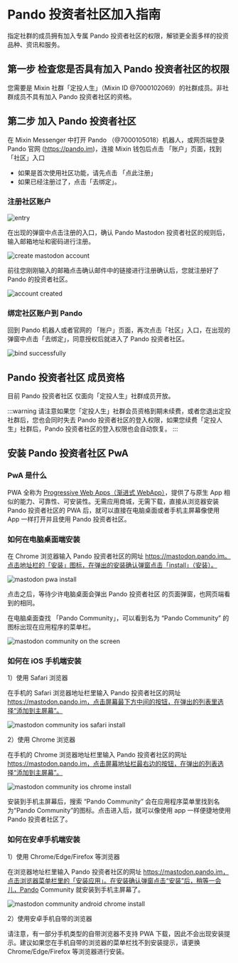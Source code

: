 # Pando 投资者社区加入指南

指定社群的成员拥有加入专属 Pando 投资者社区的权限，解锁更全面多样的投资品种、资讯和服务。

## 第一步 检查您是否具有加入 Pando 投资者社区的权限

您需要是 Mixin 社群「定投人生」（Mixin ID @7000102069）的社群成员。非社群成员不具有加入 Pando 投资者社区的资格。

## 第二步 加入 Pando 投资者社区

在 Mixin Messenger 中打开 Pando （@7000105018）机器人，或网页端登录 Pando 官网 (https://pando.im)，连接 Mixin 钱包后点击 「账户」页面，找到「社区」入口

- 如果是首次使用社区功能，请先点击 「点此注册」
- 如果已经注册过了，点击「去绑定」。

### 注册社区账户

![entry](./assets/mastodon-create1.webp)

在出现的弹窗中点击注册的入口，确认 Pando Mastodon 投资者社区的规则后，输入邮箱地址和密码进行注册。

![create mastodon account](./assets/mastodon-create2.webp)

前往您刚刚输入的邮箱点击确认邮件中的链接进行注册确认后，您就注册好了 Pando 的投资者社区。

![account created](./assets/mastodon-create3.webp)

### 绑定社区账户到 Pando

回到 Pando 机器人或者官网的 「账户」页面，再次点击「社区」入口，在出现的弹窗中点击「去绑定」，同意授权后就进入了 Pando 投资者社区。

![bind successfully](./assets/mastodon-bind.webp)

## Pando 投资者社区 成员资格

目前 Pando 投资者社区 仅面向「定投人生」社群成员开放。

:::warning 
请注意如果您「定投人生」社群会员资格到期未续费，或者您退出定投社群后，您也会同时失去 Pando 投资者社区的登入权限，如果您续费「定投人生」社群后，Pando 投资者社区的登入权限也会自动恢复。
:::

## 安装 Pando 投资者社区 PwA 

### PwA 是什么

PWA 全称为 [Progressive Web Apps（渐进式 WebApp）](https://web.dev/explore/progressive-web-apps?hl=zh-cn)，提供了与原生 App 相似的能力、可靠性、可安装性。无需应用商城，无需下载，直接从浏览器安装 Pando 投资者社区的 PWA 后，就可以直接在电脑桌面或者手机主屏幕像使用 App 一样打开并且使用 Pando 投资者社区。

### 如何在电脑桌面端安装

在 Chrome 浏览器输入 Pando 投资者社区的网址 https://mastodon.pando.im。点击地址栏的「安装」图标，在弹出的安装确认弹窗点击「install」（安装）。

![mastodon pwa install](./assets/mastodon-pwainstall.webp)

点击之后，等待少许电脑桌面会弹出 Pando 投资者社区 的页面弹窗，也网页端看到的相同。

在电脑桌面查找 「Pando Community」，可以看到名为 “Pando Community” 的图标出现在应用程序的菜单栏。

![mastodon community on the screen](./assets/mastodon-pwaondesktop.webp)

### 如何在 iOS 手机端安装

1）使用 Safari 浏览器

在手机的 Safari 浏览器地址栏里输入 Pando 投资者社区的网址 https://mastodon.pando.im，点击屏幕最下方中间的按钮，在弹出的列表里选择“添加到主屏幕”。

![mastodon community ios safari install](./assets/mastodon-pwaiossafariinstall.webp)

2）使用 Chrome 浏览器

在手机的 Chrome 浏览器地址栏里输入 Pando 投资者社区的网址 https://mastodon.pando.im，点击屏幕地址栏最右边的按钮，在弹出的列表选择“添加到主屏幕”。

![mastodon community ios chrome install](./assets/mastodon-pwaioschromeinstall.webp)

安装到手机主屏幕后，搜索 “Pando Community” 会在应用程序菜单里找到名为“Pando Community”的图标。点击进入后，就可以像使用 app 一样便捷地使用 Pando 投资者社区了。

### 如何在安卓手机端安装

1）使用 Chrome/Edge/Firefox 等浏览器

在浏览器地址栏里输入 Pando 投资者社区的网址 https://mastodon.pando.im，点击浏览器菜单栏里的「安装应用」。在安装确认弹窗点击“安装”后，稍等一会儿，Pando Community 就安装到手机主屏幕了。

![mastodon community android chrome install](./assets/mastodon-pwaandroidinstall.webp)

2）使用安卓手机自带的浏览器

请注意，有一部分手机类型的自带浏览器不支持 PWA 下载，因此不会出现安装提示。建议如果您在手机自带的浏览器的菜单栏找不到安装提示，请更换 Chrome/Edge/Firefox 等浏览器进行安装。

